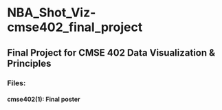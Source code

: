 # NBA_Shot_Viz-cmse402_final_project
## Final Project for CMSE 402 Data Visualization & Principles
### Files:
#### cmse402(1): Final poster
####
